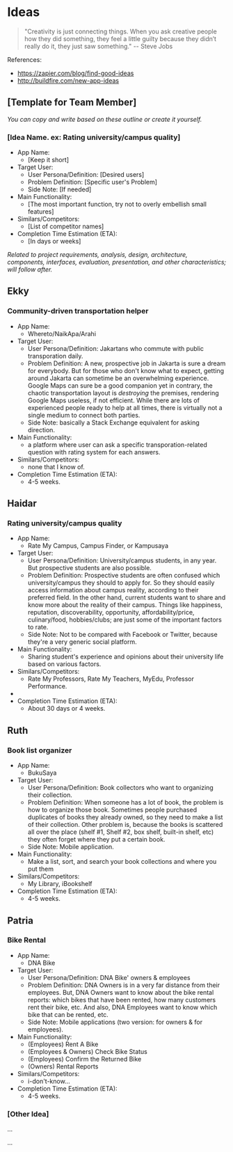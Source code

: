 Ideas
=====

> "Creativity is just connecting things. When you ask creative people how they did something, they feel a little guilty because they didn’t really do it, they just saw something." -- Steve Jobs

References:  
+ https://zapier.com/blog/find-good-ideas
+ http://buildfire.com/new-app-ideas

[Template for Team Member]
--------------------------

*You can copy and write based on these outline or create it yourself.*

### [Idea Name. ex: Rating university/campus quality]

+ App Name:
  + [Keep it short]
+ Target User:
  + User Persona/Definition: [Desired users]
  + Problem Definition: [Specific user's Problem]
  + Side Note: [If needed]
+ Main Functionality:
  + [The most important function, try not to overly embellish small features]
+ Similars/Competitors:
  + [List of competitor names]
+ Completion Time Estimation (ETA):
  + [In days or weeks]

*Related to project requirements, analysis, design, architecture, components, interfaces, evaluation, presentation, and other characteristics; will follow after.*

Ekky
----

### Community-driven transportation helper

+ App Name:
  + Whereto/NaikApa/Arahi
+ Target User:
  + User Persona/Definition: Jakartans who commute with public transporation daily.
  + Problem Definition: A new, prospective job in Jakarta is sure a dream for everybody. But for those who don't know what to expect, getting around Jakarta can sometime be an overwhelming experience. Google Maps can sure be a good companion yet in contrary, the chaotic transportation layout  is *destroying* the premises, rendering Google Maps useless, if not efficient.  While there are lots of experienced people ready to help at all times, there is virtually not a single medium to connect both parties. 
  + Side Note: basically a Stack Exchange equivalent for asking direction.
+ Main Functionality:
  + a platform where user can ask a specific transporation-related question with rating system for each answers.
+ Similars/Competitors:
  + none that I know of.
+ Completion Time Estimation (ETA):
  + 4-5 weeks.

Haidar
------

### Rating university/campus quality

+ App Name:
  + Rate My Campus, Campus Finder, or Kampusaya
+ Target User:
  + User Persona/Definition: University/campus students, in any year. But prospective students are also possible.
  + Problem Definition: Prospective students are often confused which university/campus they should to apply for. So they should easily access information about campus reality, according to their preferred field. In the other hand, current students want to share and know more about the reality of their campus. Things like happiness, reputation, discoverability, opportunity, affordability/price, culinary/food, hobbies/clubs; are just some of the important factors to rate.
  + Side Note: Not to be compared with Facebook or Twitter, because they're a very generic social platform.
+ Main Functionality:
  + Sharing student's experience and opinions about their university life based on various factors.
+ Similars/Competitors:
  + Rate My Professors, Rate My Teachers, MyEdu, Professor Performance.
+
+ Completion Time Estimation (ETA):
  + About 30 days or 4 weeks.

Ruth
----

### Book list organizer

+ App Name:
  + BukuSaya
+ Target User:
  + User Persona/Definition: Book collectors who want to organizing their collection.
  + Problem Definition: When someone has a lot of book, the problem is how to organize those book. Sometimes people purchased duplicates of books they already owned, so they need to make a list of their collection. Other problem is, because the books is scattered all over the place (shelf #1, Shelf #2, box shelf, built-in shelf, etc) they often forget where they put a certain book.
  + Side Note: Mobile application.
+ Main Functionality:
  + Make a list, sort, and search your book collections and where you put them
+ Similars/Competitors:
  + My Library, iBookshelf 
+ Completion Time Estimation (ETA):
  + 4-5 weeks.

Patria
------

### Bike Rental

+ App Name:
  + DNA Bike
+ Target User:
  + User Persona/Definition: DNA Bike' owners & employees
  + Problem Definition: DNA Owners is in a very far distance from their employees. But, DNA Owners want to know about the bike rental reports: which bikes that have been rented, how many customers rent their bike, etc. And also, DNA Employees want to know which bike that can be rented, etc.
  + Side Note: Mobile applications (two version: for owners & for employees).
+ Main Functionality:
  + (Employees) Rent A Bike
  + (Employees & Owners) Check Bike Status
  + (Employees) Confirm the Returned Bike
  + (Owners) Rental Reports
+ Similars/Competitors:
  + i-don't-know...
+ Completion Time Estimation (ETA):
  + 4-5 weeks.

### [Other Idea]

...


...

